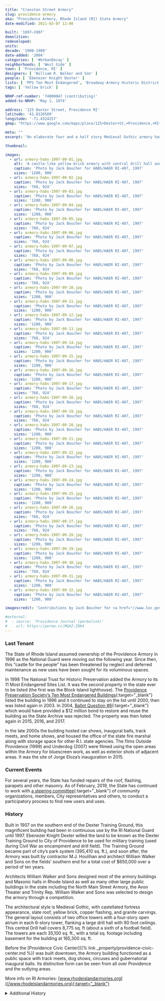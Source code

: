 ```yaml
---
title: "Cranston Street Armory"
slug: providence-armory
aka: "Providence Armory, Rhode Island (RI) State Armory"
date-modified: 2021-03-07 12:00

built: '1897–1907'
demolition: 
redeveloped: 
units:
decade: '1900-1909'
date-added: '2004'
categories: [ '#UrbanDecay' ]
neighborhoods: [ 'West Side' ]
town: [ 'Providence, RI' ]
designers: [ 'William R. Walker and Son' ]
people: [ 'Ebenezer Knight Dexter' ]
lists: [ 'PPS Ten Most Endangered', 'Broadway-Armory Historic District', 'National Register of Historic Places', 'HABS/HAER' ]
tags: [ 'Yellow brick' ]

NRHP-ref-number: '74000047 (contributing)'
added-to-NRHP: 'May 1, 1974'

address: '125 Dexter Street, Providence RI'
latitude: '41.8126589'
longitude: '-71.4324257'
gmap: "https://www.google.com/maps/place/125+Dexter+St,+Providence,+RI+02909/@41.8126589,-71.4324257,17z/data=!3m1!4b1!4m5!3m4!1s0x89e44582a93eb45b:0xedf1ec5e05237ede!8m2!3d41.8126589!4d-71.430237"

meta: ""
excerpt: "An elaborate four and a half story Medieval Gothic armory has been plagued by underutilization for the past 20 years"

thumbnail: 

images:
  - url: armory-habs-1997-09-01.jpg
    alt: 'A castle-like yellow brick armory with central drill hall and two flanking four and a half story head houses featuring central six-story towers. Embellishments include granite, carved sandstone, rounded parapets with fortress-like copper clad crenellations along its rooflines.'
    caption: 'Photo by Jack Boucher for HABS/HAER RI-407, 1997'
    sizes: '1200, 900'
  - url: armory-habs-1997-09-02.jpg
    caption: 'Photo by Jack Boucher for HABS/HAER RI-407, 1997'
    sizes: '768, 924'
  - url: armory-habs-1997-09-03.jpg
    caption: 'Photo by Jack Boucher for HABS/HAER RI-407, 1997'
    sizes: '1200, 900'
  - url: armory-habs-1997-09-04.jpg
    caption: 'Photo by Jack Boucher for HABS/HAER RI-407, 1997'
    sizes: '1200, 900'
  - url: armory-habs-1997-09-05.jpg
    caption: 'Photo by Jack Boucher for HABS/HAER RI-407, 1997'
    sizes: '768, 924'
  - url: armory-habs-1997-09-06.jpg
    caption: 'Photo by Jack Boucher for HABS/HAER RI-407, 1997'
    sizes: '768, 924'
  - url: armory-habs-1997-09-07.jpg
    caption: 'Photo by Jack Boucher for HABS/HAER RI-407, 1997'
    sizes: '768, 924'
  - url: armory-habs-1997-09-08.jpg
    caption: 'Photo by Jack Boucher for HABS/HAER RI-407, 1997'
    sizes: '768, 924'
  - url: armory-habs-1997-09-09.jpg
    caption: 'Photo by Jack Boucher for HABS/HAER RI-407, 1997'
    sizes: '768, 924'
  - url: armory-habs-1997-09-10.jpg
    caption: 'Photo by Jack Boucher for HABS/HAER RI-407, 1997'
    sizes: '1200, 900'
  - url: armory-habs-1997-09-11.jpg
    caption: 'Photo by Jack Boucher for HABS/HAER RI-407, 1997'
    sizes: '1200, 900'
  - url: armory-habs-1997-09-12.jpg
    caption: 'Photo by Jack Boucher for HABS/HAER RI-407, 1997'
    sizes: '1200, 900'
  - url: armory-habs-1997-09-13.jpg
    caption: 'Photo by Jack Boucher for HABS/HAER RI-407, 1997'
    sizes: '768, 924'
  - url: armory-habs-1997-09-14.jpg
    caption: 'Photo by Jack Boucher for HABS/HAER RI-407, 1997'
    sizes: '1200, 900'
  - url: armory-habs-1997-09-15.jpg
    caption: 'Photo by Jack Boucher for HABS/HAER RI-407, 1997'
    sizes: '1200, 900'
  - url: armory-habs-1997-09-16.jpg
    caption: 'Photo by Jack Boucher for HABS/HAER RI-407, 1997'
    sizes: '1200, 900'
  - url: armory-habs-1997-09-17.jpg
    caption: 'Photo by Jack Boucher for HABS/HAER RI-407, 1997'
    sizes: '768, 924'
  - url: armory-habs-1997-09-18.jpg
    caption: 'Photo by Jack Boucher for HABS/HAER RI-407, 1997'
    sizes: '768, 924'
  - url: armory-habs-1997-09-19.jpg
    caption: 'Photo by Jack Boucher for HABS/HAER RI-407, 1997'
    sizes: '768, 924'
  - url: armory-habs-1997-09-20.jpg
    caption: 'Photo by Jack Boucher for HABS/HAER RI-407, 1997'
    sizes: '1200, 900'
  - url: armory-habs-1997-09-21.jpg
    caption: 'Photo by Jack Boucher for HABS/HAER RI-407, 1997'
    sizes: '1200, 900'
  - url: armory-habs-1997-09-22.jpg
    caption: 'Photo by Jack Boucher for HABS/HAER RI-407, 1997'
    sizes: '1200, 900'
  - url: armory-habs-1997-09-23.jpg
    caption: 'Photo by Jack Boucher for HABS/HAER RI-407, 1997'
    sizes: '1200, 900'
  - url: armory-habs-1997-09-24.jpg
    caption: 'Photo by Jack Boucher for HABS/HAER RI-407, 1997'
    sizes: '1200, 900'
  - url: armory-habs-1997-09-25.jpg
    caption: 'Photo by Jack Boucher for HABS/HAER RI-407, 1997'
    sizes: '1200, 900'
  - url: armory-habs-1997-09-26.jpg
    caption: 'Photo by Jack Boucher for HABS/HAER RI-407, 1997'
    sizes: '768, 924'
  - url: armory-habs-1997-09-27.jpg
    caption: 'Photo by Jack Boucher for HABS/HAER RI-407, 1997'
    sizes: '768, 924'
  - url: armory-habs-1997-09-28.jpg
    caption: 'Photo by Jack Boucher for HABS/HAER RI-407, 1997'
    sizes: '1200, 900'
  - url: armory-habs-1997-09-29.jpg
    caption: 'Photo by Jack Boucher for HABS/HAER RI-407, 1997'
    sizes: '1200, 900'
  - url: armory-habs-1997-09-30.jpg
    caption: 'Photo by Jack Boucher for HABS/HAER RI-407, 1997'
    sizes: '768, 924'
  - url: armory-habs-1997-09-31.jpg
    caption: 'Photo by Jack Boucher for HABS/HAER RI-407, 1997'
    sizes: '1200, 900'
  - url: armory-habs-1997-09-32.jpg
    caption: 'Photo by Jack Boucher for HABS/HAER RI-407, 1997'
    sizes: '1200, 900'

imagescredit: 'Contributions by Jack Boucher for <a href="//www.loc.gov/pictures/collection/hh/item/ri0452/" target="_blank">HABS/HAER RI-407</a>'

#external:
#  - source: 'Providence Journal (permalink)'
#    url: https://perma.cc/MQ4Z-Z9K4
---
```


### Last Tenant

The State of Rhode Island assumed ownership of the Providence Armory in 1996 as the National Guard were moving out the following year. Since then, this “castle for the people” has been threatened by neglect and deferred maintenance as new uses have been sought for its voluminous spaces. 

In 1998 The National Trust for Historic Preservation added the Armory to its 11 Most Endangered Sites List. It was the second property in the state ever to be listed (the first was the Block Island lighthouse). The [Providence Preservation Society’s Ten Most Endangered Buildings](//guide.ppsri.org/property/dexter-training-ground-cranston-street-armory){:target="_blank"}
listed the building in 1996 and it continued to stay on the list until 2000, then was listed again in 2003. In 2004, [Ballot Question #6](//ballotpedia.org/Rhode_Island_Question_6,_Cranston_Street_Armory_Bonds_(2004)){:target="_blank"} which would have provided a $12 million bond to restore and reuse the building as the State Archive was rejected. The property was then listed again in 2015, 2016, and 2017. 

In the late 2000s the building hosted car shows, inaugural balls, track meets, and home shows, and housed the office of the state fire marshal along with storage space for other R.I. state agencies. The films Outside Providence (1999) and Underdog (2007) were filmed using the open areas within the Armory for bluescreen work, as well as exterior shots of adjacent areas. It was the site of Jorge Eloza’s inauguration in 2015. 


### Current Events

For several years, the State has funded repairs of the roof, flashing, parapets and other masonry. As of February, 2019, the State has continued to work with [a steering committee](//dcamm.ri.gov/initiatives/cranston-street-armory.php){:target="_blank"} of community organizations, members, City representatives and others, to conduct a participatory process to find new users and uses. 


### History

Built in 1907 on the southern end of the Dexter Training Ground, this magnificent building had been in continuous use by the RI National Guard until 1997. Ebenezer Knight Dexter willed the land to be known as the Dexter Training Ground to City of Providence to be used for military training (used during Civil War as encampment and drill field). The Training Ground became part of city’s park system (395,410 sq. ft.), and soon after, the Armory was built by contractor M.J. Houlihan and architect William Walker and Sons on the fields’ southern end for a total cost of $650,000 over a period of ten years.

Architects William Walker and Sons designed most of the armory buildings and Masonic halls in Rhode Island as well as many other large public buildings in the state including the North Main Street Armory, the Avon Theater and Trinity Rep. William Walker and Sons was selected to design the armory through a competition. 

The architectural style is Medieval Gothic, with castellated fortress appearance, slate roof, yellow brick, copper flashing, and granite carvings. The general layout consists of two office towers with a four-story open atrium in each 6-story tower, flanking a large drill hall with 90 foot ceilings. This central Drill hall covers 8,775 sq. ft (about a sixth of a football field). The towers are each 35,100 sq. ft., with a total sq. footage including basement for the building at 165,300 sq. ft.

Before the [Providence Civic Center]({% link _property/providence-civic-center.md %}) was built downtown, the Armory building functioned as a public space with track meets, dog shows, circuses and gubernatorial inaugural balls. Its distinctive form can be seen from all over Providence and the outlying areas.

More info on RI Armories: [www.rhodeislandarmories.org](//www.rhodeislandarmories.org){:target="_blank"}

<details markdown="1" class="rhythm">
  <summary>Additional History</summary>

_From the nomination form for the Broadway-Armory Historic District, 1976_

375 Cranston Street, **Cranston Street Armory** (1907): William R. Walker, architect. 4 to 6-story; granite and yellow brick; monumental, fortress-like typical armory; incorporating a central drill hall with hip and monitor roof, flanked by 4 1/2-story end blocks, each with a 6-story tower above the twin deeply recessed and arched Dexter and Parade Street entrances. Fine detail includes: elaborate corbeled, machicolated cornices, bartizans, grouped windows, battered walls, copper trim on balconies, parapet, and battlements, and rusticated 1st stories on the end blocks. (C) An earlier armory on Parade Street since the first half of the 19th C. (gone) played a part in the Dorr Rebellion of 1842.

</details>
